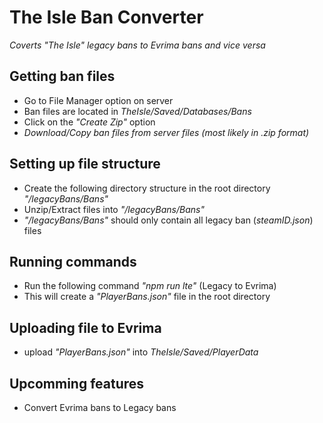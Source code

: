 # The Isle Ban Converter

_Coverts "The Isle" legacy bans to Evrima bans and vice versa_

## Getting ban files

- Go to File Manager option on server
- Ban files are located in _TheIsle/Saved/Databases/Bans_
- Click on the _"Create Zip"_ option
- _Download/Copy ban files from server files (most likely in .zip format)_

## Setting up file structure

- Create the following directory structure in the root directory _"/legacyBans/Bans"_
- Unzip/Extract files into _"/legacyBans/Bans"_
- _"/legacyBans/Bans"_ should only contain all legacy ban (_steamID.json_) files

## Running commands

- Run the following command _"npm run lte"_ (Legacy to Evrima)
- This will create a _"PlayerBans.json"_ file in the root directory

## Uploading file to Evrima

- upload _"PlayerBans.json"_ into _TheIsle/Saved/PlayerData_

## Upcomming features

- Convert Evrima bans to Legacy bans
